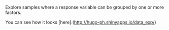 Explore samples where a response variable can be grouped by one or more factors.

You can see how it looks [here].(http://hugo-ph.shinyapps.io/data_exp/)